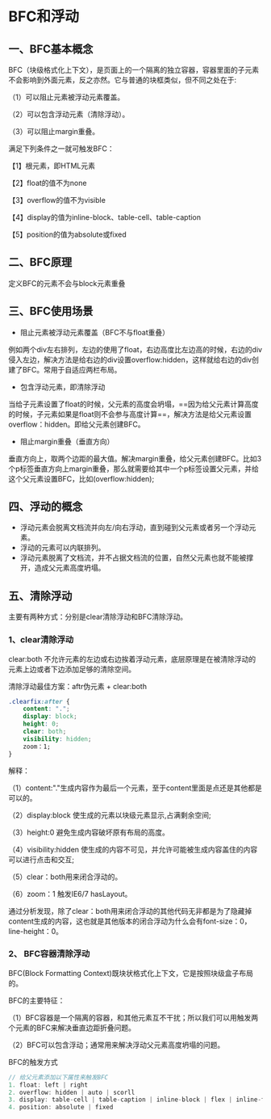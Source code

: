 # BFC和浮动
## 一、BFC基本概念
BFC（块级格式化上下文），是页面上的一个隔离的独立容器，容器里面的子元素不会影响到外面元素，反之亦然。它与普通的块框类似，但不同之处在于:

（1）可以阻止元素被浮动元素覆盖。

（2）可以包含浮动元素（清除浮动）。

（3）可以阻止margin重叠。

满足下列条件之一就可触发BFC：

【1】根元素，即HTML元素

【2】float的值不为none

【3】overflow的值不为visible

【4】display的值为inline-block、table-cell、table-caption

【5】position的值为absolute或fixed

## 二、BFC原理
定义BFC的元素不会与block元素重叠

## 三、BFC使用场景
* 阻止元素被浮动元素覆盖（BFC不与float重叠）

例如两个div左右排列，左边的使用了float，右边高度比左边高的时候，右边的div侵入左边，解决方法是给右边的div设置overflow:hidden，这样就给右边的div创建了BFC。常用于自适应两栏布局。

* 包含浮动元素，即清除浮动

当给子元素设置了float的时候，父元素的高度会坍塌，==因为给父元素计算高度的时候，子元素如果是float则不会参与高度计算==，解决方法是给父元素设置overflow：hidden。即给父元素创建BFC。

* 阻止margin重叠（垂直方向）

垂直方向上，取两个边距的最大值。解决margin重叠，给父元素创建BFC。比如3个p标签垂直方向上margin重叠，那么就需要给其中一个p标签设置父元素，并给这个父元素设置BFC，比如(overflow:hidden);
## 四、浮动的概念
* 浮动元素会脱离文档流并向左/向右浮动，直到碰到父元素或者另一个浮动元素。
* 浮动的元素可以内联排列。
* 浮动元素脱离了文档流，并不占据文档流的位置，自然父元素也就不能被撑开，造成父元素高度坍塌。
## 五、清除浮动
主要有两种方式：分别是clear清除浮动和BFC清除浮动。
### 1、clear清除浮动
clear:both 不允许元素的左边或右边挨着浮动元素，底层原理是在被清除浮动的元素上边或者下边添加足够的清除空间。

清除浮动最佳方案：aftr伪元素 + clear:both 
```css
.clearfix:after {
    content: ".";
    display: block;
    height: 0;
    clear: both;
    visibility: hidden;
    zoom：1;
}
```
解释：

（1）content:"."生成内容作为最后一个元素，至于content里面是点还是其他都是可以的。

（2）display:block 使生成的元素以块级元素显示,占满剩余空间;

（3）height:0 避免生成内容破坏原有布局的高度。

（4）visibility:hidden 使生成的内容不可见，并允许可能被生成内容盖住的内容可以进行点击和交互;

（5）clear：both用来闭合浮动的。

（6）zoom：1 触发IE6/7 hasLayout。

通过分析发现，除了clear：both用来闭合浮动的其他代码无非都是为了隐藏掉content生成的内容，这也就是其他版本的闭合浮动为什么会有font-size：0，line-height：0。

### 2、 BFC容器清除浮动
BFC(Block Formatting Context)既块状格式化上下文，它是按照块级盒子布局的。

BFC的主要特征：

（1）BFC容器是一个隔离的容器，和其他元素互不干扰；所以我们可以用触发两个元素的BFC来解决垂直边距折叠问题。

（2）BFC可以包含浮动；通常用来解决浮动父元素高度坍塌的问题。

BFC的触发方式
```js
// 给父元素添加以下属性来触发BFC
1. float: left | right
2. overflow: hidden | auto | scorll
3. display: table-cell | table-caption | inline-block | flex | inline-flex
4. position: absolute | fixed
```